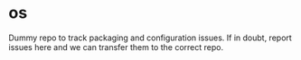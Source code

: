 # os

Dummy repo to track packaging and configuration issues. If in doubt, report issues here and we can transfer them to the correct repo.
